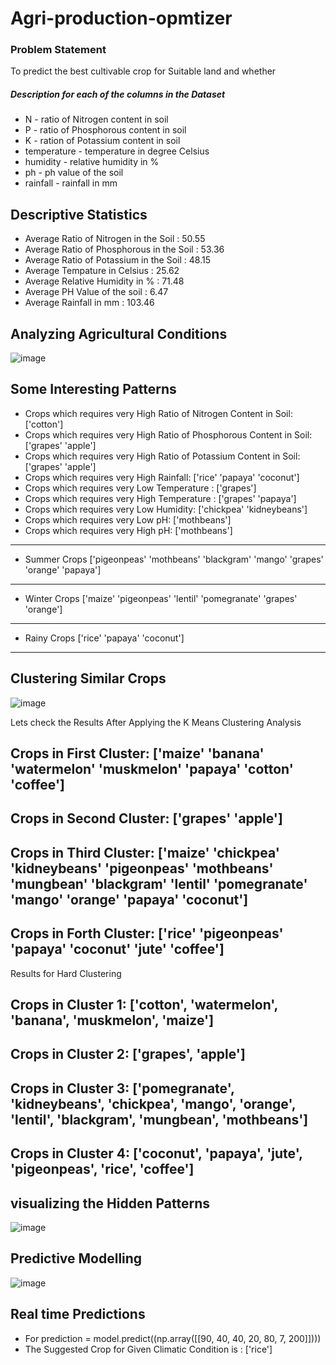 # Agri-production-opmtizer

### Problem Statement 
To predict the best cultivable crop for Suitable land and whether

##### Description for each of the columns in the Dataset

- N - ratio of Nitrogen content in soil
- P - ratio of Phosphorous content in soil
- K - ration of Potassium content in soil
- temperature - temperature in degree Celsius
- humidity - relative humidity in %
- ph - ph value of the soil
- rainfall - rainfall in mm


## Descriptive Statistics

- Average Ratio of Nitrogen in the Soil : 50.55
- Average Ratio of Phosphorous in the Soil : 53.36
- Average Ratio of Potassium in the Soil : 48.15
- Average Tempature in Celsius : 25.62
- Average Relative Humidity in % : 71.48
- Average PH Value of the soil : 6.47
- Average Rainfall in mm : 103.46

## Analyzing Agricultural Conditions

![image](https://user-images.githubusercontent.com/82017895/122646930-55596980-d13f-11eb-9cf6-ebe41c52b2f2.png)

Some Interesting Patterns
---------------------------------
- Crops which requires very High Ratio of Nitrogen Content in Soil: ['cotton']
- Crops which requires very High Ratio of Phosphorous Content in Soil: ['grapes' 'apple']
- Crops which requires very High Ratio of Potassium Content in Soil: ['grapes' 'apple']
- Crops which requires very High Rainfall: ['rice' 'papaya' 'coconut']
- Crops which requires very Low Temperature : ['grapes']
- Crops which requires very High Temperature : ['grapes' 'papaya']
- Crops which requires very Low Humidity: ['chickpea' 'kidneybeans']
- Crops which requires very Low pH: ['mothbeans']
- Crops which requires very High pH: ['mothbeans']
-----------------------------------
* Summer Crops
['pigeonpeas' 'mothbeans' 'blackgram' 'mango' 'grapes' 'orange' 'papaya']
-----------------------------------
* Winter Crops
['maize' 'pigeonpeas' 'lentil' 'pomegranate' 'grapes' 'orange']
-----------------------------------
* Rainy Crops
['rice' 'papaya' 'coconut']
-----------------------------------

## Clustering Similar Crops

![image](https://user-images.githubusercontent.com/82017895/122647040-ec262600-d13f-11eb-867e-f9323c9793e3.png)

Lets check the Results After Applying the K Means Clustering Analysis 

Crops in First Cluster: ['maize' 'banana' 'watermelon' 'muskmelon' 'papaya' 'cotton' 'coffee']
---------------------------------------------------------------
Crops in Second Cluster: ['grapes' 'apple']
---------------------------------------------------------------
Crops in Third Cluster: ['maize' 'chickpea' 'kidneybeans' 'pigeonpeas' 'mothbeans' 'mungbean'
 'blackgram' 'lentil' 'pomegranate' 'mango' 'orange' 'papaya' 'coconut']
---------------------------------------------------------------
Crops in Forth Cluster: ['rice' 'pigeonpeas' 'papaya' 'coconut' 'jute' 'coffee']
---------------------------------------------------------------

Results for Hard Clustering

Crops in Cluster 1: ['cotton', 'watermelon', 'banana', 'muskmelon', 'maize']
--------------------------------------------------
Crops in Cluster 2: ['grapes', 'apple']
--------------------------------------------------
Crops in Cluster 3: ['pomegranate', 'kidneybeans', 'chickpea', 'mango', 'orange', 'lentil', 'blackgram', 'mungbean', 'mothbeans']
--------------------------------------------------
Crops in Cluster 4: ['coconut', 'papaya', 'jute', 'pigeonpeas', 'rice', 'coffee']
--------------------------------------------------


## visualizing the Hidden Patterns

![image](https://user-images.githubusercontent.com/82017895/122647116-3c04ed00-d140-11eb-96c0-21a6a2d8087f.png)

## Predictive Modelling

![image](https://user-images.githubusercontent.com/82017895/122647161-6a82c800-d140-11eb-8f5d-b9e3aaec34ba.png)


## Real time Predictions

- For prediction = model.predict((np.array([[90,
                                       40,
                                       40,
                                       20,
                                       80,
                                       7,
                                       200]])))
- The Suggested Crop for Given Climatic Condition is : ['rice']
